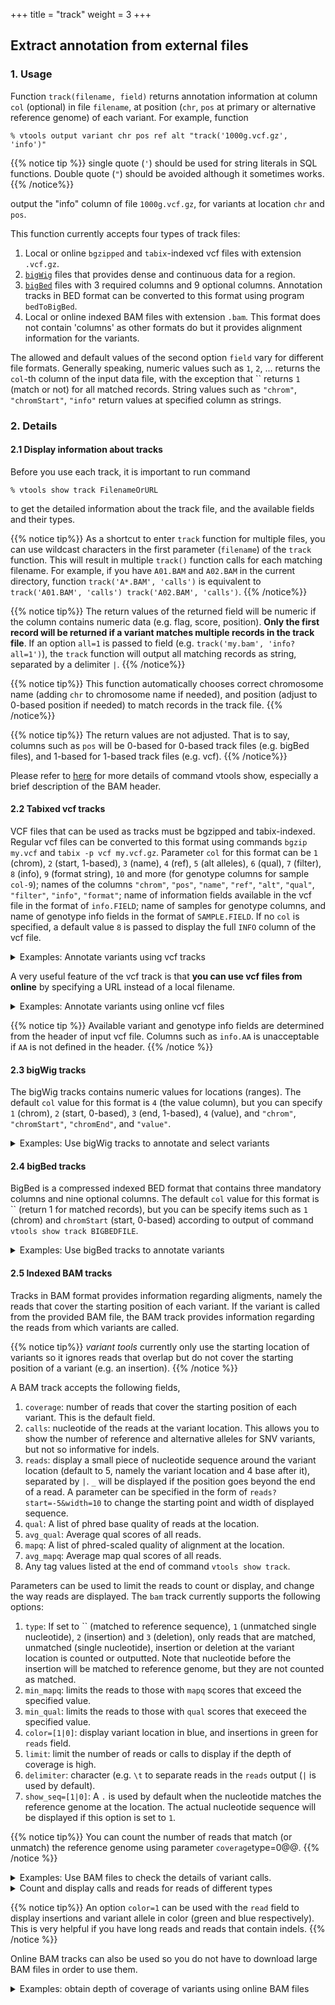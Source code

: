 +++
title = "track"
weight = 3
+++


## Extract annotation from external files


### 1. Usage

Function `track(filename, field)` returns annotation information at column `col` (optional) in file `filename`, at position (`chr`, `pos` at primary or alternative reference genome) of each variant. For example, function 



    % vtools output variant chr pos ref alt "track('1000g.vcf.gz', 'info')"
    


{{% notice tip %}}
single quote (`'`) should be used for string literals in SQL functions. Double quote (`"`) should be avoided although it sometimes works. 
{{% /notice%}}

output the "info" column of file `1000g.vcf.gz`, for variants at location `chr` and `pos`. 

This function currently accepts four types of track files: 



1.  Local or online `bgzipped` and `tabix`-indexed vcf files with extension `.vcf.gz`. 
2.  [`bigWig`][1] files that provides dense and continuous data for a region. 
3.  [`bigBed`][2] files with 3 required columns and 9 optional columns. Annotation tracks in BED format can be converted to this format using program `bedToBigBed`. 
4.  Local or online indexed BAM files with extension `.bam`. This format does not contain 'columns' as other formats do but it provides alignment information for the variants. 

The allowed and default values of the second option `field` vary for different file formats. Generally speaking, numeric values such as `1`, `2`, ... returns the `col`-th column of the input data file, with the exception that `` returns `1` (match or not) for all matched records. String values such as `"chrom"`, `"chromStart"`, `"info"` return values at specified column as strings. 



### 2. Details

#### 2.1 Display information about tracks

Before you use each track, it is important to run command 



    % vtools show track FilenameOrURL
    

to get the detailed information about the track file, and the available fields and their types. 


{{% notice tip%}}
As a shortcut to enter `track` function for multiple files, you can use wildcast characters in the first parameter (`filename`) of the `track` function. This will result in multiple `track()` function calls for each matching filename. For example, if you have `A01.BAM` and `A02.BAM` in the current directory, function `track('A*.BAM', 'calls')` is equivalent to `track('A01.BAM', 'calls') track('A02.BAM', 'calls')`. 
{{% /notice%}}

{{% notice tip%}}
The return values of the returned field will be numeric if the column contains numeric data (e.g. flag, score, position). **Only the first record will be returned if a variant matches multiple records in the track file**. If an option `all=1` is passed to field (e.g. `track('my.bam', 'info?all=1')`), the `track` function will output all matching records as string, separated by a delimiter `|`. 
{{% /notice%}}

{{% notice tip%}}
This function automatically chooses correct chromosome name (adding `chr` to chromosome name if needed), and position (adjust to 0-based position if needed) to match records in the track file.
{{% /notice%}}

{{% notice tip%}}
The return values are not adjusted. That is to say, columns such as `pos` will be 0-based for 0-based track files (e.g. bigBed files), and 1-based for 1-based track files (e.g. vcf). 
{{% /notice%}}

Please refer to [here][3] for more details of command vtools show, especially a brief description of the BAM header. 

 

#### 2.2 Tabixed vcf tracks

VCF files that can be used as tracks must be bgzipped and tabix-indexed. Regular vcf files can be converted to this format using commands `bgzip my.vcf` and `tabix -p vcf my.vcf.gz`. Parameter `col` for this format can be `1` (chrom), `2` (start, 1-based), `3` (name), `4` (ref), `5` (alt alleles), `6` (qual), `7` (filter), `8` (info), `9` (format string), `10` and more (for genotype columns for sample `col-9`); names of the columns `"chrom"`, `"pos"`, `"name"`, `"ref"`, `"alt"`, `"qual"`, `"filter"`, `"info"`, `"format"`; name of information fields available in the vcf file in the format of `info.FIELD`; name of samples for genotype columns, and name of genotype info fields in the format of `SAMPLE.FIELD`. If no `col` is specified, a default value `8` is passed to display the full `INFO` column of the vcf file. 

<details><summary> Examples: Annotate variants using vcf tracks</summary> Let us get some test data, and index the vcf file using the `tabix` program 

    % vtools init track
    % tabix -p vcf CEU_hg38.vcf.gz
    % vtools import CEU_hg38.vcf.gz --build hg38
    
    INFO: Importing variants from CEU_hg38.vcf.gz (1/1)
    CEU_hg38.vcf.gz: 100% [===================================] 306 10.4K/s in 00:00:00
    INFO: 292 new variants (292 SNVs) from 306 lines are imported.
    Importing genotypes: 100% [================================] 292 2.7K/s in 00:00:00

    

The track information can be displayed using command 



    % vtools show track CEU.vcf.gz | head -30   

    Version                 VCF v4.0
    Number of fields:       69
    
    Header: (exclude INFO and FORMAT lines)
                            ##reference=human_b36_both.fasta
                            ##rsIDs=dbSNP b129 mapped to NCBI 36.3, August 10, 2009
    
    Available columns (with type VARCHAR if unspecified or all=1):
    0 (INTEGER)             1 if matched
    chr (1, chrom)          chromosome
    pos (2, INTEGER)        position (1-based)
    name (3)                name of variant
    ref (4)                 reference allele
    alt (5)                 alternative alleles
    qual (6)                qual
    filter (7)              filter
    info (8, default)       variant info fields
    info.DP (INTEGER)       Total Depth
    info.HM2 (INTEGER, flag) HapMap2 membership
    info.HM3 (INTEGER, flag) HapMap3 membership
    info.AA                 Ancestral Allele, ftp://ftp.1000genomes.ebi.ac.uk/vol1/ftp/pilot_data/technical/reference/ancestral_alignments/README
    info.AC (INTEGER)       Allele count in genotypes
    info.AN (INTEGER)       Total number of alleles in called genotypes
    format (9)              genotype format
    NA06985 (10)            genotype for sample NA06985
    NA06985.GT              Genotype for sample NA06985
    NA06985.DP (INTEGER)    Read Depth for sample NA06985
    NA06985.CB              Called by S(Sanger), M(UMich), B(BI) for sample NA06985
    NA06986 (11)            genotype for sample NA06986
    NA06986.GT              Genotype for sample NA06986

We can use the `track` function to display the info column in the original vcf file, 



    % vtools output variant chr pos "track('CEU_hg38.vcf.gz')" -l 5
    
    1   10533   AA=.;AC=6;AN=120;DP=423
    1   51479   AA=.;AC=29;AN=120;DP=188
    1   51928   AA=.;AC=5;AN=120;DP=192
    1   54586   AA=C;AC=2;AN=120;DP=166
    1   54676   AA=T;AC=2;AN=120;DP=131
    

The default parameter `col=8` is used to extract the info column of the info file. You can display other tracks such as name 



    % vtools output variant chr pos "track('CEU_hg38.vcf.gz', 'name')" -l 5   

    1   10533   .
    1   51479   .
    1   51928   .
    1   54586   .
    1   54676   rs2462492
    

Values of individual info fields could be specified by `info.FIELD` where `FIELD` is the name of info field. 



    % vtools output variant chr pos "track('CEU_hg38.vcf.gz', 'info.DP')" -l 5
    
    1   10533   423
    1   51479   188
    1   51928   192
    1   54586   166
    1   54676   131
    

If you know the name of the sample (in the vcf file, this example happens to has samples from this file), 

    % vtools show samples -l 5
    
    sample_name filename
    NA06985     CEU_hg38.vcf.gz
    NA06986     CEU_hg38.vcf.gz
    NA06994     CEU_hg38.vcf.gz
    NA07000     CEU_hg38.vcf.gz
    NA07037     CEU_hg38.vcf.gz
    (55 records omitted)

    

you can get the genotype columns using sample name 



    % vtools output variant chr pos "track('CEU_hg38.vcf.gz', 'NA06986')" -l 5  

    1   10533   0|0:14:SMB
    1   51479   0|1:16:SMB
    1   51928   0|0:7:SM
    1   54586   0|0:6:SM
    1   54676   0|0:12:SM
    

With the format information abtained from 



    % vtools output variant chr pos "track('CEU.vcf.gz', 'format')" -l 5
    
    1   10533   GT:DP:CB
    1   51479   GT:DP:CB
    1   51928   GT:DP:CB
    1   54586   GT:DP:CB
    1   54676   GT:DP:CB
    

we can list fields of the genotype columns, 

    % vtools output variant chr pos "track('CEU.vcf.gz', 'NA06986.GT')" -l 5
    
    1   10533   0|0
    1   51479   0|1
    1   51928   0|0
    1   54586   0|0
    1   54676   0|0
    

</details>

A very useful feature of the vcf track is that **you can use vcf files from online** by specifying a URL instead of a local filename. 

<details><summary> Examples: Annotate variants using online vcf files</summary> We would like to annotate our variants using VCF files from the hg19 version of 1000 genomes project. To make use of data from the 1000 genomes project, we need to first lift over our project: 



    % vtools liftover hg19
    
    INFO: Exporting variants in BED format
    Exporting variants: 100% [==========================] 288 67.3K/s in 00:00:00
    INFO: Running UCSC liftOver tool
    Updating table variant: 100% [======================] 288 21.8K/s in 00:00:00
    

To pass the correct coordinates, option `--build hg19` is needed: 



    % vtools output variant chr pos "track('http://ftp.1000genomes.ebi.ac.uk/vol1/ftp/release/20110521/ALL.chr1.phase1_release_v3.20101123.snps_indels_svs.genotypes.vcf.gz', 'info')" \
    %     -l 5 --build hg19  

    1	10533	.
    1	51479	RSQ=0.7414;AVGPOST=0.9085;AA=T;AN=2184;THETA=0.0131;AC=235;VT=SNP;LDAF=0.1404;SNPSOURCE=LOWCOV;ERATE=0.0012;AF=0.11;ASN_AF=0.0035;AMR_AF=0.16;AFR_AF=0.03;EUR_AF=0.22
    1	51928	.
    1	54586	.
    1	54676	LDAF=0.1528;RSQ=0.6989;AA=T;AN=2184;AC=267;VT=SNP;AVGPOST=0.8998;SNPSOURCE=LOWCOV;THETA=0.0110;ERATE=0.0037;AF=0.12;ASN_AF=0.02;AMR_AF=0.20;AFR_AF=0.09;EUR_AF=0.18
    

</details>


{{% notice tip %}}
Available variant and genotype info fields are determined from the header of input vcf file. Columns such as `info.AA` is unacceptable if `AA` is not defined in the header. 
{{% /notice %}}
 

#### 2.3 bigWig tracks 

The bigWig tracks contains numeric values for locations (ranges). The default `col` value for this format is `4` (the value column), but you can specify `1` (chrom), `2` (start, 0-based), `3` (end, 1-based), `4` (value), and `"chrom"`, `"chromStart"`, `"chromEnd"`, and `"value"`. 

<details><summary> Examples: Use bigWig tracks to annotate and select variants</summary> Let us create a project in hg19, import some data, and download a bigWig track from the UCSC ENCODE website: 



    % wget http://hgdownload.cse.ucsc.edu/goldenPath/hg19/encodeDCC/wgEncodeOpenChromFaire/wgEncodeOpenChromFaireFrontalcortexocSig.bigWig
    % vtools init track -f
    % vtools import indels.vcf  --build hg19

    INFO: Importing variants from indels.vcf (1/1)
    indels.vcf: 100% [============================================] 184 12.3K/s in 00:00:00
    INFO: 137 new variants (1 SNVs, 77 insertions, 58 deletions, 7 complex variants) from 184 lines are imported.
    Importing genotypes: 0 0.0/s in 00:00:00
    Copying samples: 0 0.0/s in 00:00:00
    

The detailed information about this track can be obtained by 



    % vtools show track wgEncodeOpenChromFaireFrontalcortexocSig.bigWig
    
    Version:                4
    Primary data size       1320909131
    Zoom levels:            10
    Chrom count:            23
    Chrom size:
        chr1                249250621
        chr10               135534747
        chr11               135006516
        chr12               133851895
        chr13               115169878
        chr14               107349540
        chr15               102531392
        chr16               90354753
        chr17               81195210
        chr18               78077248
        chr19               59128983
        chr2                243199373
        chr20               63025520
        chr21               48129895
        chr22               51304566
        chr3                198022430
        chr4                191154276
        chr5                180915260
        chr6                171115067
        chr7                159138663
        chr8                146364022
        chr9                141213431
        chrX                155270560
    Bases covered:          2951253637
    Mean:                   0.004807
    Min:                    0.000000
    Max:                    0.592400
    std:                    0.004469
    Number of fields:       4
    
    Available columns (with type VARCHAR if unspecified or all=1):
    0 (INTEGER)             1 if matched
    chrom (1)               chromosome
    chromStart (2, INTEGER) start position (0-based)
    chromEnd (3, INTEGER)   end position (1-based)
    value (4, FLOAT)        value

and we can show the track values for each variant using command 



    % vtools output variant chr pos ref alt "track('wgEncodeOpenChromFaireFrontalcortexocSig.bigWig')" -l 5
    
    1	10434	-	C	0.00089999998454
    1	10440	C	-	0.00089999998454
    1	54789	C	-	0.00719999987632
    1	54790	-	T	0.00719999987632
    1	63738	ACT	-	0.00710000004619
    

In addition to output, the track can also be used to select variants, 



    % vtools select variant "track('wgEncodeOpenChromFaireFrontalcortexocSig.bigWig') > 0.001" \
         --output chr pos ref alt "track('wgEncodeOpenChromFaireFrontalcortexocSig.bigWig')" -l 5
    
    1	54789	C	-	0.00719999987632
    1	54790	-	T	0.00719999987632
    1	63738	ACT	-	0.00710000004619
    1	63738	ACT	CTA	0.00710000004619
    1	81963	-	AA	0.0120000001043
    

</details>

 

#### 2.4 bigBed tracks 

BigBed is a compressed indexed BED format that contains three mandatory columns and nine optional columns. The default `col` value for this format is `` (return 1 for matched records), but you can be specify items such as `1` (chrom) and `chromStart` (start, 0-based) according to output of command `vtools show track BIGBEDFILE`. 

<details><summary> Examples: Use bigBed tracks to annotate variants</summary> Let us create a project in hg19, import some data, and download a bigWig track from the UCSC ENCODE website: 

    % wget http://hgdownload.cse.ucsc.edu/goldenPath/hg19/encodeDCC/wgEncodeDukeAffyExon/wgEncodeDukeAffyExonUrothelUt189SimpleSignalRep2.bigBed
    % vtools init track
    % vtools import indels.vcf  --build hg19
    
    INFO: Importing variants from indels.vcf (1/1)
    indels.vcf: 100% [============================================] 184 12.3K/s in 00:00:00
    INFO: 137 new variants (1 SNVs, 77 insertions, 58 deletions, 7 complex variants) from 184 lines are imported.
    Importing genotypes: 0 0.0/s in 00:00:00
    Copying samples: 0 0.0/s in 00:00:00
    

This tracks provides the following information: 



    % vtools show track wgEncodeDukeAffyExonUrothelUt189SimpleSignalRep2.bigBed

    Version:                4
    Item count:             38378
    Primary data size:      798350
    Zoom levels:            7
    Chrom count:            24
    Chrom size:
        chr1                249250621
        chr10               135534747
        chr11               135006516
        chr12               133851895
        chr13               115169878
        chr14               107349540
        chr15               102531392
        chr16               90354753
        chr17               81195210
        chr18               78077248
        chr19               59128983
        chr2                243199373
        chr20               63025520
        chr21               48129895
        chr22               51304566
        chr3                198022430
        chr4                191154276
        chr5                180915260
        chr6                171115067
        chr7                159138663
        chr8                146364022
        chr9                141213431
        chrX                155270560
        chrY                59373566
    Bases covered           1143378960
    Mean depth:             1.055693
    Min depth:              1.000000
    Max depth:              18.000000
    Std of depth:           0.310857
    Number of fields:       9
    
    Available columns (with type VARCHAR if unspecified or all=1):
    chrom (1)               Chromosome (or contig, scaffold, etc.)
    chromStart (2, INTEGER) Start position in chromosome
    chromEnd (3, INTEGER)   End position in chromosome
    name (4)                Name of item
    score (5, INTEGER)      Score from 0-1000. Capped number of reads
    strand (6)              + or -
    signalValue (7, FLOAT)  Measurement of expression value of the gene
    exonCount (8, INTEGER)  Number of exons used to estimate expression value
    constituitiveExons (9, INTEGER) Number of constituitive exons used to estimate the
                            expression value

The track provides provides numeric annotation for each variant, 



    % vtools output variant chr pos ref alt "track('wgEncodeDukeAffyExonUrothelUt189SimpleSignalRep2.bigBed')" -l5s  

    1	10434	-	C	.
    1	10440	C	-	.
    1	54789	C	-	.
    1	54790	-	T	.
    1	63738	ACT	-	.
    

The first five variant does not overlap with any regions in the bigBed file, but we can select variants using track membership: 



    % vtools select variant "track('wgEncodeDukeAffyExonUrothelUt189SimpleSignalRep2.bigBed') = 1" -t encode
    
    Running: 0 0.0/s in 00:00:00
    INFO: 28 variants selected.
    

and lists fields from the bigBed file for these variants 



    % vtools output encode chr pos ref alt "track('wgEncodeDukeAffyExonUrothelUt189SimpleSignalRep2.bigBed', 4)" -l5  

    1	761958	-	    T    	LINC00115
    1	768117	GTTTT	-    	RP11-206L10.11
    1	768117	-    	GTTTT	RP11-206L10.11
    1	768118	-    	TT   	RP11-206L10.11
    1	768625	-    	A    	RP11-206L10.11
    

and 



    % vtools output encode chr pos ref alt "track('wgEncodeDukeAffyExonUrothelUt189SimpleSignalRep2.bigBed', 'score')" -l5

    1	761958	-    	T    	692
    1	768117	GTTTT	-    	659
    1	768117	-    	GTTTT	659
    1	768118	-    	TT  	659
    1	768625	-    	A    	659
    

</details>

 

#### 2.5 Indexed BAM tracks 

Tracks in BAM format provides information regarding aligments, namely the reads that cover the starting position of each variant. If the variant is called from the provided BAM file, the BAM track provides information regarding the reads from which variants are called. 


{{% notice tip%}}
*variant tools* currently only use the starting location of variants so it ignores reads that overlap but do not cover the starting position of a variant (e.g. an insertion). 
{{% /notice %}}

A BAM track accepts the following fields, 

1.  `coverage`: number of reads that cover the starting position of each variant. This is the default field. 
2.  `calls`: nucleotide of the reads at the variant location. This allows you to show the number of reference and alternative alleles for SNV variants, but not so informative for indels. 
3.  `reads`: display a small piece of nucleotide sequence around the variant location (default to 5, namely the variant location and 4 base after it), separated by `|`. `_` will be displayed if the position goes beyond the end of a read. A parameter can be specified in the form of `reads?start=-5&width=10` to change the starting point and width of displayed sequence. 
4.  `qual`: A list of phred base quality of reads at the location. 
5.  `avg_qual`: Average qual scores of all reads. 
6.  `mapq`: A list of phred-scaled quality of alignment at the location. 
7.  `avg_mapq`: Average map qual scores of all reads. 
8.  Any tag values listed at the end of command `vtools show track`. 

Parameters can be used to limit the reads to count or display, and change the way reads are displayed. The `bam` track currently supports the following options: 

1.  `type`: If set to `` (matched to reference sequence), `1` (unmatched single nucleotide), `2` (insertion) and `3` (deletion), only reads that are matched, unmatched (single nucleotide), insertion or deletion at the variant location is counted or outputted. Note that nucleotide before the insertion will be matched to reference genome, but they are not counted as matched. 
2.  `min_mapq`: limits the reads to those with `mapq` scores that exceed the specified value. 
3.  `min_qual`: limits the reads to those with `qual` scores that execeed the specified value. 
4.  `color=[1|0]`: display variant location in blue, and insertions in green for `reads` field. 
5.  `limit`: limit the number of reads or calls to display if the depth of coverage is high. 
6.  `delimiter`: character (e.g. `\t` to separate reads in the `reads` output (`|` is used by default). 
7.  `show_seq=[1|0]`: A `.` is used by default when the nucleotide matches the reference genome at the location. The actual nucleotide sequence will be displayed if this option is set to `1`. 


{{% notice tip%}}
You can count the number of reads that match (or unmatch) the reference genome using parameter `coverage`type=0@@. 
{{% /notice %}}

<details><summary> Examples: Use BAM files to check the details of variant calls. </summary> Now suppose that we have a project with a list of variants (due to the size of BAM files, original data is not provided), we select the variants based on the sample from which they are called: 



    % vtools select variant --samples "sample_name = 'WGS4_9'" -t ex49
    
    INFO: 1 samples are selected by condition: sample_name = 'WGS4_9'
    Running: 3,959 164.5/s in 00:00:24
    INFO: 1191 variants selected.
    

We first need to check the available information that can be retrived 



    $ vtools show track LP6005253-DNA_A02.bam  

    Header:
    @HD	VN:1.0	SO:coordinate
    @PG	ID:CASAVA	VN:CASAVA-1.9.0a1_110909	CL:/illumina/ /development/casava/CASAVA-VariantCalling-2.12a_gVCF/bin/configureBuild.pl --targets all bam --inSampleDir=/illumina/build/services/Projects/MDAnderson_Thompson2/LP6005253-DNA_A02/Aligned/D1LTMACXX_Aligned_MDAnderson_Thompson2_LP6005253-DNA_A02_121222_SN1012_0268_BD1LTMACXX_CE_L5/Sample_LP6005253-DNA_A02 --inSampleDir=/illumina/build/services/Projects/MDAnderson_Thompson2/LP6005253-DNA_A02/Aligned/D1LTMACXX_Aligned_MDAnderson_Thompson2_LP6005253-DNA_A02_121222_SN1012_0268_BD1LTMACXX_CE_L6/Sample_LP6005253-DNA_A02 --inSampleDir=/illumina/build/services/Projects/MDAnderson_Thompson2/LP6005253-DNA_A02/Aligned/D1LTMACXX_Aligned_MDAnderson_Thompson2_LP6005253-DNA_A02_121222_SN1012_0268_BD1LTMACXX_CE_L7/Sample_LP6005253-DNA_A02 --outDir=/scratch/LP6005253-DNA_A02 --samtoolsRefFile=/illumina/scratch/services/Genomes/FASTA_UCSC/HumanNCBI37_UCSC/HumanNCBI37_UCSC_XX.fa --indelsSaveTempFiles --variantsConsensusVCF --jobsLimit=12 --variantsPrintUsedAlleleCounts --variantsWriteRealigned --sortKeepAllReads --bamChangeChromLabels=OFF --sgeQueue=prod-s.q
    @SQ	SN:chr1	LN:249250621
    @SQ	SN:chr2	LN:243199373
    @SQ	SN:chr3	LN:198022430
    @SQ	SN:chr4	LN:191154276
    @SQ	SN:chr5	LN:180915260
    @SQ	SN:chr6	LN:171115067
    @SQ	SN:chr7	LN:159138663
    @SQ	SN:chrX	LN:155270560
    @SQ	SN:chr8	LN:146364022
    @SQ	SN:chr9	LN:141213431
    @SQ	SN:chr10	LN:135534747
    @SQ	SN:chr11	LN:135006516
    @SQ	SN:chr12	LN:133851895
    @SQ	SN:chr13	LN:115169878
    @SQ	SN:chr14	LN:107349540
    @SQ	SN:chr15	LN:102531392
    @SQ	SN:chr16	LN:90354753
    @SQ	SN:chr17	LN:81195210
    @SQ	SN:chr18	LN:78077248
    @SQ	SN:chr20	LN:63025520
    @SQ	SN:chr19	LN:59128983
    @SQ	SN:chr22	LN:51304566
    @SQ	SN:chr21	LN:48129895
    @SQ	SN:chrM	LN:16571
    
    Chrom size:             24
        chr1                249250621
        chr2                243199373
        chr3                198022430
        chr4                191154276
        chr5                180915260
        chr6                171115067
        chr7                159138663
        chrX                155270560
        chr8                146364022
        chr9                141213431
        chr10               135534747
        chr11               135006516
        chr12               133851895
        chr13               115169878
        chr14               107349540
        chr15               102531392
        chr16               90354753
        chr17               81195210
        chr18               78077248
        chr20               63025520
        chr19               59128983
        chr22               51304566
        chr21               48129895
        chrM                16571
    
    Available fields (with type VARCHAR if unspecified or all=1):
    0 (INTEGER)             1 if depth is over 0, NULL otherwise
    coverage (INTEGER)      Number of reads that cover the starting position of the variant
    calls                   nucleotide of the reads at the variant location
    reads                   nucleotide sequence around the variant location
    qual                    A list of phred base quality of reads at the location
    avg_qual (FLOAT)        Average qual score of all reads
    mapq                    A list of phred base quality of alignment at the location
    avg_mapq (FLOAT)        Average mapq score of all reads
    
    Tags and flag that can be outputed or used in filters, with values from the 1st record:
    AM                      C (int)    : 0
    BC                      Z (string) : 0
    XD                      Z (string) : 49A12AC19C11C4
    SM                      i (int32)  : 0
    AS                      i (int32)  : 511
    flag                    int flag   : 0x63 (paired, unmapped according to bits 1 & 3)
    
    Parameters start (default to 0), width (default to 5) and color (default to 0) can be used with reads to adjust the window around variant, and use colors for insertions and variant allele, with syntax reads?start=-5&width=10&color=1. min_qual, min_mapq and TAG=VAL (or >, >=, <, <=, !=) can be used for all fields to limit the reads to the ones with mapq and qual scores that exceed the specified value, and tag satisfying specified conditions. Parameter limit limits the number of reads or calls to display if the depth of coverage is high.
    

The depth of coverage of these variants could be obtained using the BAM track, 



    % vtools output ex49 chr pos ref alt "track('LP6005253-DNA_A02.bam')" -l5
    
    1	1138963	C	T	26
    1	1470808	G	A	37
    1	6161109	C	T	27
    1	6314785	T	C	32
    1	9990112	A	G	43
    

The quality of reads and alignment can be displayed using fields `qual` and `mapq`, 



    % vtools output ex49 chr pos ref alt "track('LP6005253-DNA_A02.bam', 'qual')" -l5
    
    1	1138963	C	T	34,34,32,30,33,39,40,41,31,34,23,25,37,33,34,40,40,2,11,31,33,24,2,40,39,35
    1	1470808	G	A	31,2,37,35,35,33,33,35,33,29,41,35,35,33,33,2,35,5,35,35,36,40,31,40,31,26,23,38,33,39,31,41,40,30,35,34,34
    1	6161109	C	T	10,31,32,39,31,39,41,41,35,2,22,40,38,28,39,40,39,35,41,20,40,35,39,38,35,30,34
    1	6314785	T	C	2,34,37,2,33,2,31,27,37,10,24,39,33,36,31,35,35,36,33,33,38,41,41,29,38,38,39,23,35,35,31,35
    1	9990112	A	G	34,34,37,37,35,36,36,33,36,36,41,31,37,39,36,40,38,36,41,38,37,41,35,25,38,40,40,40,36,41,41,39,37,34,30,36,36,41,41,36,39,37,37
    



    % vtools output ex49 chr pos ref alt "track('LP6005253-DNA_A02.bam', 'mapq')" -l5   

    1	1138963	C	T	254,254,254,254,254,254,254,254,254,254,254,254,254,254,254,254,254,241,254,254,254,254,254,254,254,254
    1	1470808	G	A	254,194,254,254,254,254,254,254,254,254,254,254,254,254,254,149,254,254,254,254,254,254,254,254,254,254,254,254,254,254,254,254,254,254,254,254,254
    1	6161109	C	T	254,254,254,254,254,254,254,254,254,254,254,254,254,254,254,254,254,254,254,254,254,254,254,254,254,254,254
    1	6314785	T	C	254,254,254,254,254,254,254,254,254,231,254,254,254,254,254,254,254,254,254,254,254,254,254,254,254,254,254,254,254,254,254,254
    1	9990112	A	G	254,254,254,254,254,254,254,254,254,254,254,254,254,254,254,254,254,254,254,254,254,254,254,254,254,254,254,254,254,254,254,254,254,254,254,254,254,254,254,254,254,254,254
    

We can exclude some reads depending on quality scores, using parameters `min_qual` or `min_mapq`, 



    % vtools output ex49 chr pos ref alt "track('LP6005253-DNA_A02.bam', 'coverage?min_qual=30')" -l5
    
    1	1138963	C	T	20
    1	1470808	G	A	31
    1	6161109	C	T	22
    1	6314785	T	C	24
    1	9990112	A	G	42
    

Read TAGs can also be outputed or used in filter conditions. For example, this bam file has tags `AM`, `BC`, `XD`, `SM` and `AS`, you can list the `AS` values of all reads using command 



    % vtools output ex49 chr pos ref alt 'ref_sequence(chr, pos-3, pos+3)' "track('LP6005253-DNA_A02.bam', 'AS?min_qual=35')" -l5
    
    1	1138963	C	T	AGCCTCC	1007|1001|1001|966|941|1006|816|946|1002
    1	1470808	G	A	GGCGGCC	1007|475|783|951|998|878|967|968|1004|967|967|962|962|935|1004|1008|963|998
    1	6161109	C	T	TACCGTG	897|922|927|830|967|965|936|997|997|832|774|961|966|922|937|949|964
    1	6314785	T	C	CGATGGG	939|517|0|925|968|965|962|912|968|967|855|0|924|962|923|919
    1	9990112	A	G	ATCATTA	964|966|968|1007|965|1003|1008|1008|991|963|989|963|906|872|1008|1007|965|962|968|1002|963|1007|963|966|1006|937|912|1008|966|1008|962|1008|1008|1005|1008|1008
    

or its values to filter reads: 



    % vtools output ex49 chr pos ref alt 'ref_sequence(chr, pos-3, pos+3)' "track('LP6005253-DNA_A02.bam', 'coverage?AS>1000')" -l5
    
    1	1138963	C	T	AGCCTCC	5
    1	1470808	G	A	GGCGGCC	7
    1	6161109	C	T	TACCGTG	0
    1	6314785	T	C	CGATGGG	1
    1	9990112	A	G	ATCATTA	18
    

</details>

<details><summary> Count and display calls and reads for reads of different types</summary> 

The `track` function can also be used to display calls (nucleotide at the variant site) and reads (nucleotide sequences around the variant site). To demonstrate the features more clearly, we will use a project with more types of variants. 

First, we can display the nucleotide at the variant site using the `calls` parameter, 



    % bam=/path/to/a/bam/file
    % vtools output exon1 chr pos ref alt "track('${bam}', 'calls?limit=20')"  

    1 	118420020	-           	T	IIIII.I.I.I..III.I.I
    1 	159023386	G           	A	.AAAAA..A.AA..A..A.A
    1 	160398161	G           	A	A.A.AA....A..AAA..A.
    1 	180772617	C           	T	.T..TTT..TT.T.TTTT.T
    3 	12581722 	T           	C	C.C.......C.C....CC.
    4 	1945715  	A           	T	.N..T..TTTTT.T..T.TT
    5 	137089865	C           	G	.G..G.G..GGGG...G...
    8 	42878531 	TCCT        	-	....................
    12	65449852 	C           	A	AA.A.A..AA.AAA..AAAA
    16	11929051 	T           	C	CC..CCC.........C...
    16	17197814 	G           	A	AA..A.AAAAA..AA.AAAA
    17	78938525 	G           	A	A......AAA....AAAAAA
    17	79525590 	C           	G	.GG.GGG..GG...G.G...
    17	79687655 	C           	T	....T.TTT.TTT..TTN.T
    19	34843754 	CCCCACCCCAGC	-	..........**.*......
    

The output shows 

1.  Nucleotides that match the reference sequence are displayed as `.`. 
2.  Deletions are displayed as `*`. 
3.  Insertions are displayed as `I`. 

You can display the reads around the variant site, using the `reads` parameter: 



    % vtools output exon1 chr pos ref alt "track('${bam}', 'reads?limit=5')"
    
    1 	118420020	-           	T	T.....|T.....|T.....|T.....|T.....
    1 	159023386	G           	A	..   |A... |A....|A....|A....
    1 	160398161	G           	A	A    |..   |A..  |...  |A....
    1 	180772617	C           	T	.    |T..  |.... |.....|T....
    3 	12581722 	T           	C	C    |..   |C..  |.... |.....
    4 	1945715  	A           	T	.... |N....|.....|.....|T....
    5 	137089865	C           	G	.....|G....|.....|.....|G....
    8 	42878531 	TCCT        	-	.    |.... |.... |.....|.....
    12	65449852 	C           	A	A    |A..  |.... |A....|.....
    16	11929051 	T           	C	C.   |C....|.....|.....|C....
    16	17197814 	G           	A	A.   |A..  |.... |.....|A....
    17	78938525 	G           	A	A..  |.... |.... |.....|.....
    17	79525590 	C           	G	..   |G... |G... |.....|G....
    17	79687655 	C           	T	.    |.....|.....|.....|T....
    19	34843754 	CCCCACCCCAGC	-	..   |..   |...  |.....|.....
    

Parameter `limit-5` is used to avoid lengthy output. 

Parameters `start` and `width` can be used to specify the window of sequences to display: 



    % vtools output exon1 chr pos ref alt "track('${bam}', 'reads?limit=5&start=-5&width=8&color=1&show_seq=1')"
    
    1 	118420020	-           	T	GTTACTTTT|GTTACTTTT|GTTACTTTT|GTTACTTTT|GTTACTTTT
    1 	159023386	G           	A	AAGTGGT |AAGTGATG|AAGTGATG|AAGTGATG|AAGTGATG
    1 	160398161	G           	A	CTTCCA  |CTTCCGT |CTTCCATG|CTTCCGTG|CTTCCATG
    1 	180772617	C           	T	TACTAC  |TACTATGC|TACTACGC|TACTACGC|TACTATGC
    3 	12581722 	T           	C	GGTTGC  |GGTTGTG |GGTTGCGC|GGTTGTGC|GGTTGTGC
    4 	1945715  	A           	T	AAATGACC|AAANNNCC|AAATGACC|AAATGACC|AAATGTCC
    5 	137089865	C           	G	TGGAGCCA|TGGAGGCA|TGGAGCCA|TGGAGCCA|TGGAGGCA
    8 	42878531 	TCCT        	-	CTTCCT  |CTTCCTCC|CTTCCTCC|CTTCCTCC|CTTCCTCC
    12	65449852 	C           	A	ACTTAA  |ACTTAAAT|ACTTACAT|ACTTAAAT|ACTTACAT
    16	11929051 	T           	C	TTTTTCT |TTTTTCTC|TTTTTTTC|TTTTTTTC|TTTTTCTC
    16	17197814 	G           	A	GAGAGAA |GAGAGAAA|GAGAGGAA|GAGAGGAA|GAGAGAAA
    17	78938525 	G           	A	CAGGCACT|CAGGCGCT|CAGGCGCT|CAGGCGCT|CAGGCGCT
    17	79525590 	C           	G	CTCCCCT |CTCCCGTT|CTCCCGTT|CTCCCCTT|CTCCCGTT
    17	79687655 	C           	T	CAGACC  |CAGACCAC|CAGACCAC|CAGACCAC|CAGACTAC
    19	34843754 	CCCCACCCCAGC	-	GCAGACC |GCAGACC |GCAGACCC|GCAGACCC|GCAGACCC
    

Parameter `color=1` will make the insertion displayed in green, and nucleotide at variant site displayed in blue on terminal. Parameter `show_seq` displays real sequence instead of `.` for matched nucleotides. 


You can also specify the types of reads so that you can count or display just a subsets of reads. For example, you can display all reads on the forward strand 



    % vtools output exon1 chr pos ref alt "track('${bam}', 'reads?limit=5&start=-5&width=8&color=1&show_seq=1&strand=+')"
    
    1 	118420020	-           	T	GTTACTTTT|GTTACTTTT|GTTACTTTT|GTTACTTTT|GTTACTTTT
    1 	159023386	G           	A	AAGTGATG|AAGTGATG|AAGTGATG|AAGTGATG|AAGTGGTG
    1 	160398161	G           	A	CTTCCATG|CTTCCATG|CTTCCATG|CTTCCATG|CTTCCATG
    1 	180772617	C           	T	TACTACGC|TACTACGC|TACTATGC|TACTATGC|TACTACGC
    3 	12581722 	T           	C	GGTTGTG |GGTTGCGC|GGTTGTGC|GGTTGTGC|GGTTGTGC
    4 	1945715  	A           	T	AAANNNCC|AAATGACC|AAATGACC|AAATGTCC|AAATGACC
    5 	137089865	C           	G	TGGAGCCA|TGGAGGCA|TGGAGCCA|TGGAGCCA|TGGAGGCA
    8 	42878531 	TCCT        	-	CTTCCTCC|CTTCCTCC|CTTCCTCC|CTTCCTCC|CTTCCTCC
    12	65449852 	C           	A	ACTTACAT|ACTTAAAT|ACTTAAAT|ACTTAAAT|ACTTAAAT
    16	11929051 	T           	C	TTTTTCTC|TTTTTTTC|TTTTTTTC|TTTTTTTC|TTTTTTTC
    16	17197814 	G           	A	GAGAGAA |GAGAGAAA|GAGAGGAA|GAGAGAAA|GAGAGAAA
    17	78938525 	G           	A	CAGGCACT|CAGGCGCT|CAGGCGCT|CAGGCGCT|CAGGCGCT
    17	79525590 	C           	G	CTCCCGTT|CTCCCGTT|CTCCCGTT|CTCCCCTT|CTCCCCTT
    17	79687655 	C           	T	CAGACCAC|CAGACCAC|CAGACCAC|CAGACCAC|CAGACTAC
    19	34843754 	CCCCACCCCAGC	-	GCAGACCC|GCAGACCC|GCAGACCC|GCAGACCC|GCAGACCC
    

Or display just the mismatch single-nucleotides 

    % vtools output exon1 chr pos ref alt "track('${bam}', 'reads?limit=5&start=-5&width=8&type=1')"
    
    1 	118420020	-           	T
    1 	159023386	G           	A	.....A..|.....A..|.....A..|.....A..|.....A..
    1 	160398161	G           	A	.....A  |.....A..|.....A..|.....A..|.....A..
    1 	180772617	C           	T	.....T..|.....T..|.....T..|.....T..|.....T..
    3 	12581722 	T           	C	.....C  |.....C..|.....C..|.....C..|.....C..
    4 	1945715  	A           	T	...NNN..|.....T..|.....T..|.....T..|.....T..
    5 	137089865	C           	G	.....G..|.....G..|.....G..|.....G..|.....G..
    8 	42878531 	TCCT        	-
    12	65449852 	C           	A	.....A  |.....A..|.....A..|G....A..|.....A..
    16	11929051 	T           	C	.....C. |.....C..|.....C..|.....C..|.....C..
    16	17197814 	G           	A	.....A. |.....A..|.....A..|.....A..|.....A..
    17	78938525 	G           	A	.....A..|.....A..|.....A..|.....A..|.....A..
    17	79525590 	C           	G	.....G..|.....G..|.....G..|.....G..|.....G..
    17	79687655 	C           	T	.....T..|.....T..|.....T..|.....T..|.....T..
    19	34843754 	CCCCACCCCAGC	-
    

For example, we can output the number of reads that match (type 0), mismatch (type 1), insert before (type 2), or delete (type 3) the nucleotide sequence at the variant site: 



    vtools output exon1 chr pos ref alt "track('${bam}')" \
    	"track('${bam}', 'coverage?type=0')" \
    	"track('${bam}', 'coverage?type=1')" \
    	"track('${bam}', 'coverage?type=2')" \
    	"track('${bam}', 'coverage?type=3')" \
    	"track('${bam}', 'coverage?type=3&strand=+')" \
    	"track('${bam}', 'coverage?type=3&strand=-')"
    
    1 	118420020	-           	T	25 	9 	0 	16	0 	0 	0
    1 	159023386	G           	A	43 	18	25	0 	0 	0 	0
    1 	160398161	G           	A	50 	23	27	0 	0 	0 	0
    1 	180772617	C           	T	40 	17	23	0 	0 	0 	0
    3 	12581722 	T           	C	107	63	44	0 	0 	0 	0
    4 	1945715  	A           	T	64 	29	35	0 	0 	0 	0
    5 	137089865	C           	G	81 	41	40	0 	0 	0 	0
    8 	42878531 	TCCT        	-	50 	27	0 	14	9 	3 	6
    12	65449852 	C           	A	65 	30	35	0 	0 	0 	0
    16	11929051 	T           	C	69 	37	32	0 	0 	0 	0
    16	17197814 	G           	A	57 	19	38	0 	0 	0 	0
    17	78938525 	G           	A	88 	47	41	0 	0 	0 	0
    17	79525590 	C           	G	58 	31	27	0 	0 	0 	0
    17	79687655 	C           	T	95 	54	41	0 	0 	0 	0
    19	34843754 	CCCCACCCCAGC	-	64 	30	0 	0 	34	16	18
    

The last two functions are interesting as it shows the number of reads on forward and reverse strands that shows the deletion. This information can be usful because the variant might not be real if it exists mostly on one of the strands. 

</details>


{{% notice tip%}}
An option `color=1` can be used with the `read` field to display insertions and variant allele in color (green and blue respectively). This is very helpful if you have long reads and reads that contain indels. 
{{% /notice %}}

Online BAM tracks can also be used so you do not have to download large BAM files in order to use them. 

<details><summary> Examples: obtain depth of coverage of variants using online BAM files</summary> 

    % vtools output variant chr pos "track('ftp://ftp.1000genomes.ebi.ac.uk/vol1/ftp/data/HG00096/alignment/HG00096.mapped.ILLUMINA.bwa.GBR.low_coverage.20120522.bam')" -l5
    
    [bam_index_load] attempting to download the remote index file.
    1	533	0
    1	41342	1
    1	41791	4
    1	44449	7
    1	44539	12
    

</details>

 [1]: http://genome.ucsc.edu/goldenPath/help/bigWig.html
 [2]: http://genome.ucsc.edu/goldenPath/help/bigBed.html
 [3]:    /documentation/vtools_commands/show/